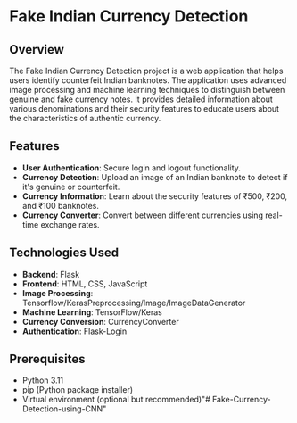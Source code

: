 # Fake Indian Currency Detection

## Overview

The Fake Indian Currency Detection project is a web application that helps users identify counterfeit Indian banknotes. The application uses advanced image processing and machine learning techniques to distinguish between genuine and fake currency notes. It provides detailed information about various denominations and their security features to educate users about the characteristics of authentic currency.

## Features

- **User Authentication**: Secure login and logout functionality.
- **Currency Detection**: Upload an image of an Indian banknote to detect if it's genuine or counterfeit.
- **Currency Information**: Learn about the security features of ₹500, ₹200, and ₹100 banknotes.
- **Currency Converter**: Convert between different currencies using real-time exchange rates.

## Technologies Used

- **Backend**: Flask
- **Frontend**: HTML, CSS, JavaScript
- **Image Processing**: Tensorflow/KerasPreprocessing/Image/ImageDataGenerator
- **Machine Learning**: TensorFlow/Keras
- **Currency Conversion**: CurrencyConverter
- **Authentication**: Flask-Login

## Prerequisites

- Python 3.11
- pip (Python package installer)
- Virtual environment (optional but recommended)"# Fake-Currency-Detection-using-CNN" 
